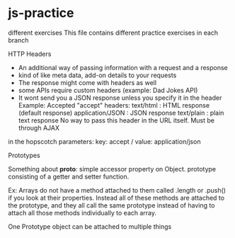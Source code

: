 # js-practice
different exercises
This file contains different practice exercises in each branch



HTTP Headers

- An additional way of passing information with a request and a response
- kind of like meta data, add-on details to your requests
- The response might come with headers as well
- some APIs require custom headers (example: Dad Jokes API)
- It wont send you a JSON response unless you specify it in the header
Example: 
Accepted "accept" headers:
text/html :  HTML response (default response)
application/JSON :  JSON response
text/plain : plain text response
No way to pass this header in the URL itself. Must be through AJAX

in the hopscotch parameters: key: accept / value: application/json


Prototypes

Something about __proto__: simple accessor property on Object. 
prototype consisting of a getter and setter function.

Ex: Arrays do not have a method attached to them called .length or .push() 
if you look at their properties. Instead all of these methods are attached
to the prototype, and they all call the same prototype instead of having to
attach all those methods individually to each array.

One Prototype object can be attached to multiple things 
